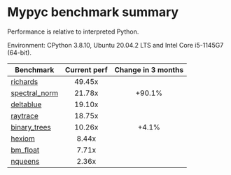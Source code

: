 # Mypyc benchmark summary

Performance is relative to interpreted Python.

Environment: CPython 3.8.10, Ubuntu 20.04.2 LTS and Intel Core i5-1145G7 (64-bit).

| Benchmark | Current perf | Change in 3 months |
| --- | :---: | :---: |
| [richards](benchmarks/richards.md) | 49.45x |  |
| [spectral_norm](benchmarks/spectral_norm.md) | 21.78x | +90.1% |
| [deltablue](benchmarks/deltablue.md) | 19.10x |  |
| [raytrace](benchmarks/raytrace.md) | 18.75x |  |
| [binary_trees](benchmarks/binary_trees.md) | 10.26x | +4.1% |
| [hexiom](benchmarks/hexiom.md) | 8.44x |  |
| [bm_float](benchmarks/bm_float.md) | 7.71x |  |
| [nqueens](benchmarks/nqueens.md) | 2.36x |  |
